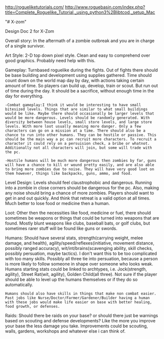 http://rogueliketutorials.com/
http://www.roguebasin.com/index.php?title=Complete_Roguelike_Tutorial,_using_python3%2Blibtcod,_setup_Mac

"# X-zom" 

Design Doc 2 for X-Zom

Overall story: In the aftermath of a zombie outbreak and you are in charge of a single survivor.

Art Style: 2-D top down pixel style. Clean and easy to comprehend over good graphics. Probably need help with this.

Gameplay: Turnbased roguelike during the fights. Out of fights there should be base building and development using supplies gathered. Time should count down on the world map day by day, with actions taking certain amount of time. So players can build up, develop, train or scout. But run out of time during the day. It should be a sacrifice, without enough time in the day for everything. 

	-Combat gameplay:I think it would be interesting to have small bitesized levels. Things that are similar to what small buildings would be like. Maybe there should occasionally be larger levels that would be more dangerous. Levels should be randomly generated. With diversity between house levels, small store levels, and large store levels. With more loot usually meaning more danger. Only a few characters can go on a mission at a time. There should also be a chance to run into other humans. They can be hostile or passive. This should be the main way a pc can recruit more characters. To recruit a character it could rely on a persuision check, a bribe or whatnot. Additionally not all characters will join, but some will trade with the pc. 

	-Hostile humans will be much more dangerous then zombies by far, guns will have a chance to kill or wound pretty easily, and are also able to bring more zombies due to noise. They will have very good loot on them however, things like backpacks, guns, ammo, and food.

Level Design: Levels should feel claustrophobic and dangerous. Running into a zombie in close corners should be dangerous for the pc. Also, making any noise should bring a chance of more zombies. Players should want to get in and out quickly. And think that retreat is a valid option at all times. Much better to lose food or medicine then a human.

Loot: Other then the necessities like food, medicine or fuel, there should sometimes be weapons or things that could be turned into weapons that are found. Mostly blunt weapons like clubs, baseball bats, or golf clubs, but sometimes rarer stuff will be found like guns or swords. 

Humans: Should have several stats, strength(carrying weight, melee damage, and health), agility/speed/reflexes(initiative, movement distance, possibly ranged accuracy), wit/int/brains(scavenging ability, skill checks, possibly persuation, maybe tactics). I don't want this to be too complicated with too many skills. Possibly all three tie into persuation, because a person is more likely to follow someone in shape over someone who looks weak. Humans starting stats could be linked to archtypes, i.e. Jock(strength, agility), Street Rat(wit, agility), Golden Child(all three). Not sure if the player should be able to level up the humans themselves or if they do so automatically. 

	Humans should also have skills in things that make non combat easier. Past jobs like Nurse/Doctor/Farmer/Gardener/Builder having a human with these jobs would make life easier on base with better healing, food growth, or defenses.

Raids: Should there be raids on your base? or should there just be warnings based on scouting and defense developments? Like the more you improve your base the less damage you take. Improvements could be scouting, walls, gardens, workshops and whatever else i can think of. 

